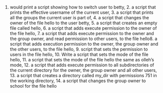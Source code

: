 1. would print a script showing how to switch user to betty, 2. a script that prints the effective username of the current user, 3. a script that prints all the groups the current user is part of, 4. a script that changes the owner of the file hello to the user betty, 5. a script that creates an empty file called hello, 6.  a script that adds execute permission to the owner of the file hello, 7.  a script that adds execute permission to the owner and the group owner, and read permission to other users, to the file hello8.  a script that adds execution permission to the owner, the group owner and the other users, to the file hello, 9.  script that sets the permission to users in the file hello, 10. Write a script that sets the mode of the file hello, 11. a script that sets the mode of the file hello the same as olleh’s mode, 12. a script that adds execute permission to all subdirectories of the current directory for the owner, the group owner and all other users, 13. a script that creates a directory called my_dir with permissions 751 in the working directory, 14. a script that changes the group owner to school for the file hello
